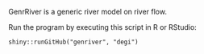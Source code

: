 GenrRiver is a generic river model on river flow.

Run the program by executing this script in R or RStudio:

    shiny::runGitHub("genriver", "degi")
